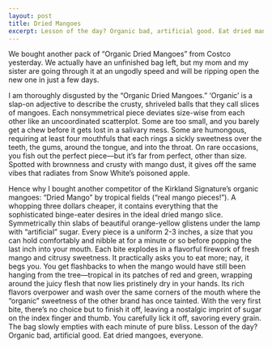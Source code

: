 ```yaml
---
layout: post
title: Dried Mangoes
excerpt: Lesson of the day? Organic bad, artificial good. Eat dried mangoes, everyone.
---
```

We bought another pack of “Organic Dried Mangoes” from Costco yesterday. We actually have an unfinished bag left, but my mom and my sister are going through it at an ungodly speed and will be ripping open the new one in just a few days.

I am thoroughly disgusted by the “Organic Dried Mangoes.” ‘Organic’ is a slap-on adjective to describe the crusty, shriveled balls that they call slices of mangoes. Each nonsymmetrical piece deviates size-wise from each other like an uncoordinated scatterplot. Some are too small, and you barely get a chew before it gets lost in a salivary mess. Some are humongous, requiring at least four mouthfuls that each rings a sickly sweetness over the teeth, the gums, around the tongue, and into the throat. On rare occasions, you fish out the perfect piece—but it’s far from perfect, other than size. Spotted with brownness and crusty with mango dust, it gives off the same vibes that radiates from Snow White’s poisoned apple.

Hence why I bought another competitor of the Kirkland Signature’s organic mangoes: “Dried Mango” by tropical fields (“real mango pieces!”). A whopping three dollars cheaper, it contains everything that the sophisticated binge-eater desires in the ideal dried mango slice. Symmetrically thin slabs of beautiful orange-yellow glistens under the lamp with “artificial” sugar. Every piece is a uniform 2-3 inches, a size that you can hold comfortably and nibble at for a minute or so before popping the last inch into your mouth. Each bite explodes in a flavorful firework of fresh mango and citrusy sweetness. It practically asks you to eat more; nay, it begs you. You get flashbacks to when the mango would have still been hanging from the tree—tropical in its patches of red and green, wrapping around the juicy flesh that now lies pristinely dry in your hands. Its rich flavors overpower and wash over the same corners of the mouth where the “organic” sweetness of the other brand has once tainted. With the very first bite, there’s no choice but to finish it off, leaving a nostalgic imprint of sugar on the index finger and thumb. You carefully lick it off, savoring every grain. The bag slowly empties with each minute of pure bliss.
Lesson of the day? Organic bad, artificial good. Eat dried mangoes, everyone.